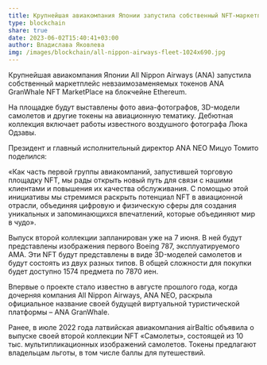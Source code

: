 ```yaml
---
title: Крупнейшая авиакомпания Японии запустила собственный NFT-маркетплейс
type: blockchain
share: true
date: 2023-06-02T15:40:41+03:00
author: Владислава Яковлева
img: /images/blockchain/all-nippon-airways-fleet-1024x690.jpg
---
```

Крупнейшая авиакомпания Японии All Nippon Airways (ANA) запустила собственный маркетплейс невзаимозаменяемых токенов ANA GranWhale NFT MarketPlace на блокчейне Ethereum.

На площадке будут выставлены фото авиа-фотографов, 3D-модели самолетов и другие токены на авиационную тематику. Дебютная коллекция включает работы известного воздушного фотографа Люка Одзавы.

Президент и главный исполнительный директор ANA NEO Мицуо Томито поделился:

«Как часть первой группы авиакомпаний, запустившей торговую площадку NFT, мы рады открыть новый путь для связи с нашими клиентами и повышения их качества обслуживания. С помощью этой инициативы мы стремимся раскрыть потенциал NFT в авиационной отрасли, объединяя цифровую и физическую сферы для создания уникальных и запоминающихся впечатлений, которые объединяют мир в чудо».

Выпуск второй коллекции запланирован уже на 7 июня. В ней будут представлены изображения первого Boeing 787, эксплуатируемого AMA. Эти NFT будут представлены в виде 3D-моделей самолетов и будут состоять из двух разных типов. В общей сложности для покупки будет доступно 1574 предмета по 7870 иен.

Впервые о проекте стало известно в августе прошлого года, когда дочерняя компания All Nippon Airways, ANA NEO, раскрыла официальное название своей будущей виртуальной туристической платформы – ANA GranWhale.

Ранее, в июле 2022 года латвийская авиакомпания airBaltic объявила о выпуске своей второй коллекции NFT «Самолеты», состоящей из 10 тыс. мультипликационных изображений самолетов. Токены предлагают владельцам льготы, в том числе баллы для путешествий.